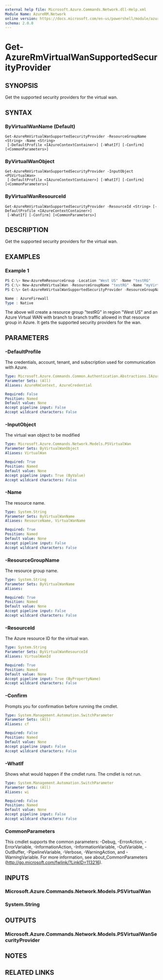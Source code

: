 ```yaml
---
external help file: Microsoft.Azure.Commands.Network.dll-Help.xml
Module Name: AzureRM.Network
online version: https://docs.microsoft.com/en-us/powershell/module/azurerm.network/get-azurermvirtualwansupportedsecurityprovider
schema: 2.0.0
---
```


# Get-AzureRmVirtualWanSupportedSecurityProvider

## SYNOPSIS
Get the supported security providers for the virtual wan.

## SYNTAX

### ByVirtualWanName (Default)
```
Get-AzureRmVirtualWanSupportedSecurityProvider -ResourceGroupName <String> -Name <String>
 [-DefaultProfile <IAzureContextContainer>] [-WhatIf] [-Confirm] [<CommonParameters>]
```

### ByVirtualWanObject
```
Get-AzureRmVirtualWanSupportedSecurityProvider -InputObject <PSVirtualWan>
 [-DefaultProfile <IAzureContextContainer>] [-WhatIf] [-Confirm] [<CommonParameters>]
```

### ByVirtualWanResourceId
```
Get-AzureRmVirtualWanSupportedSecurityProvider -ResourceId <String> [-DefaultProfile <IAzureContextContainer>]
 [-WhatIf] [-Confirm] [<CommonParameters>]
```

## DESCRIPTION
Get the supported security providers for the virtual wan.

## EXAMPLES

### Example 1
```powershell
PS C:\> New-AzureRmResourceGroup -Location "West US" -Name "testRG" 
PS C:\> New-AzureRmVirtualWan -ResourceGroupName "testRG" -Name "myVirtualWAN" -Location "West US" -AllowBranchToBranchTraffic $true
PS C:\> Get-AzureRmVirtualWanSupportedSecurityProvider -ResourceGroupName "testRG" -Name "myVirtualWAN"

Name : AzureFirewall
Type : Native
```

The above will create a resource group "testRG" in region "West US" and an Azure Virtual WAN with branch to branch traffic allowed in that resource group in Azure. It gets the supported security providers for the wan.

## PARAMETERS

### -DefaultProfile
The credentials, account, tenant, and subscription used for communication with Azure.

```yaml
Type: Microsoft.Azure.Commands.Common.Authentication.Abstractions.IAzureContextContainer
Parameter Sets: (All)
Aliases: AzureRmContext, AzureCredential

Required: False
Position: Named
Default value: None
Accept pipeline input: False
Accept wildcard characters: False
```

### -InputObject
The virtual wan object to be modified

```yaml
Type: Microsoft.Azure.Commands.Network.Models.PSVirtualWan
Parameter Sets: ByVirtualWanObject
Aliases: VirtualWan

Required: True
Position: Named
Default value: None
Accept pipeline input: True (ByValue)
Accept wildcard characters: False
```

### -Name
The resource name.

```yaml
Type: System.String
Parameter Sets: ByVirtualWanName
Aliases: ResourceName, VirtualWanName

Required: True
Position: Named
Default value: None
Accept pipeline input: False
Accept wildcard characters: False
```

### -ResourceGroupName
The resource group name.

```yaml
Type: System.String
Parameter Sets: ByVirtualWanName
Aliases:

Required: True
Position: Named
Default value: None
Accept pipeline input: False
Accept wildcard characters: False
```

### -ResourceId
The Azure resource ID for the virtual wan.

```yaml
Type: System.String
Parameter Sets: ByVirtualWanResourceId
Aliases: VirtualWanId

Required: True
Position: Named
Default value: None
Accept pipeline input: True (ByPropertyName)
Accept wildcard characters: False
```

### -Confirm
Prompts you for confirmation before running the cmdlet.

```yaml
Type: System.Management.Automation.SwitchParameter
Parameter Sets: (All)
Aliases: cf

Required: False
Position: Named
Default value: None
Accept pipeline input: False
Accept wildcard characters: False
```

### -WhatIf
Shows what would happen if the cmdlet runs.
The cmdlet is not run.

```yaml
Type: System.Management.Automation.SwitchParameter
Parameter Sets: (All)
Aliases: wi

Required: False
Position: Named
Default value: None
Accept pipeline input: False
Accept wildcard characters: False
```

### CommonParameters
This cmdlet supports the common parameters: -Debug, -ErrorAction, -ErrorVariable, -InformationAction, -InformationVariable, -OutVariable, -OutBuffer, -PipelineVariable, -Verbose, -WarningAction, and -WarningVariable.
For more information, see about_CommonParameters (http://go.microsoft.com/fwlink/?LinkID=113216).

## INPUTS

### Microsoft.Azure.Commands.Network.Models.PSVirtualWan

### System.String

## OUTPUTS

### Microsoft.Azure.Commands.Network.Models.PSVirtualWanSecurityProvider

## NOTES

## RELATED LINKS
